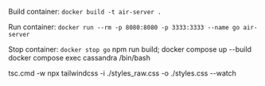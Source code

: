 Build container:
`docker build -t air-server .`

Run container:
`docker run --rm -p 8080:8080 -p 3333:3333 --name go air-server`

Stop container:
`docker stop go`
npm run build; docker compose up --build
docker compose exec cassandra /bin/bash

tsc.cmd -w
npx tailwindcss -i ./styles_raw.css -o ./styles.css --watch
